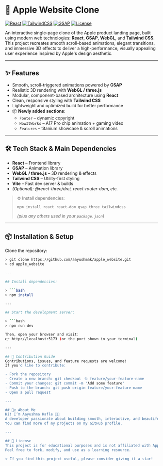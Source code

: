 # 🍏 Apple Website Clone
[![React](https://img.shields.io/badge/React-18.x-61DAFB?logo=react)](https://reactjs.org/)
[![TailwindCSS](https://img.shields.io/badge/TailwindCSS-3.x-38B2AC?logo=tailwind-css)](https://tailwindcss.com/)
[![GSAP](https://img.shields.io/badge/GSAP-%5E3.x-88CE02?logo=greensock)](https://greensock.com/gsap/)
[![License](https://img.shields.io/badge/License-MIT-blue.svg)](#-license)

An interactive single-page clone of the Apple product landing page, built using modern web technologies: **React**, **GSAP**, **WebGL**, and **Tailwind CSS**.  
This project recreates smooth scroll-based animations, elegant transitions, and immersive 3D effects to deliver a high-performance, visually appealing user experience inspired by Apple's design aesthetic.

---

## ✨ Features
- Smooth, scroll-triggered animations powered by **GSAP**
- Realistic 3D rendering with **WebGL / three.js**
- Modular, component-based architecture using **React**
- Clean, responsive styling with **Tailwind CSS**
- Lightweight and optimized build for better performance
- 📦 **Newly added sections**:
  - `Footer` – dynamic copyright
  - `HowItWorks` – A17 Pro chip animation + gaming video
  - `Features` – titanium showcase & scroll animations

---

## 🛠️ Tech Stack & Main Dependencies
- **React** – Frontend library
- **GSAP** – Animation library
- **WebGL / three.js** – 3D rendering & effects
- **Tailwind CSS** – Utility-first styling
- **Vite** – Fast dev server & builds
- *(Optional): @react-three/drei, react-router-dom, etc.*

> ⚙️ Install dependencies:
> ```bash
> npm install react react-dom gsap three tailwindcss
> ```
> *(plus any others used in your `package.json`)*

---

## 📦 Installation & Setup

Clone the repository:
```bash
> git clone https://github.com/aayushmak/apple_website.git
> cd apple_website

---

## Install dependencies:

> ```bash
> npm install

---

## Start the development server:

> ```bash
> npm run dev

Then, open your browser and visit:
👉 http://localhost:5173 (or the port shown in your terminal)

---

## 🤝 Contribution Guide
Contributions, issues, and feature requests are welcome!
If you'd like to contribute:

- Fork the repository
- Create a new branch: git checkout -b feature/your-feature-name
- Commit your changes: git commit -m 'Add some feature'
- Push to the branch: git push origin feature/your-feature-name
- Open a pull request

---

## 🙋‍♀️ About Me
Hi! I’m Aayushma Kafle 👩‍💻
A developer passionate about building smooth, interactive, and beautiful web experiences.
You can find more of my projects on my GitHub profile.

---

## 📝 License
This project is for educational purposes and is not affiliated with Apple Inc.
Feel free to fork, modify, and use as a learning resource.

⭐ If you find this project useful, please consider giving it a star!

